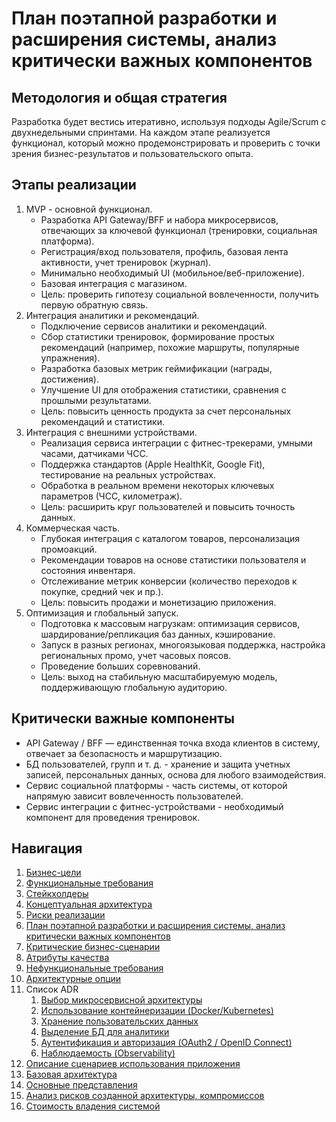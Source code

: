 # План поэтапной разработки и расширения системы, анализ критически важных компонентов

## Методология и общая стратегия

Разработка будет вестись итеративно, используя подходы Agile/Scrum с двухнедельными спринтами. На каждом этапе реализуется функционал, который можно продемонстрировать и проверить с точки зрения бизнес-результатов и пользовательского опыта.

## Этапы реализации

1. MVP - основной функционал.
   * Разработка API Gateway/BFF и набора микросервисов, отвечающих за ключевой функционал (тренировки, социальная платформа).
   * Регистрация/вход пользователя, профиль, базовая лента активности, учет тренировок (журнал).
   * Минимально необходимый UI (мобильное/веб-приложение).
   * Базовая интеграция с магазином.
   * Цель: проверить гипотезу социальной вовлеченности, получить первую обратную связь.
2. Интеграция аналитики и рекомендаций.
   * Подключение сервисов аналитики и рекомендаций.
   * Сбор статистики тренировок, формирование простых рекомендаций (например, похожие маршруты, популярные упражнения).
   * Разработка базовых метрик геймификации (награды, достижения).
   * Улучшение UI для отображения статистики, сравнения с прошлыми результатами.
   * Цель: повысить ценность продукта за счет персональных рекомендаций и статистики.
3. Интеграция с внешними устройствами.
   * Реализация сервиса интеграции с фитнес-трекерами, умными часами, датчиками ЧСС.
   * Поддержка стандартов (Apple HealthKit, Google Fit), тестирование на реальных устройствах.
   * Обработка в реальном времени некоторых ключевых параметров (ЧСС, километраж).
   * Цель: расширить круг пользователей и повысить точность данных.
4. Коммерческая часть.
   * Глубокая интеграция с каталогом товаров, персонализация промоакций.
   * Рекомендации товаров на основе статистики пользователя и состояния инвентаря.
   * Отслеживание метрик конверсии (количество переходов к покупке, средний чек и пр.).
   * Цель: повысить продажи и монетизацию приложения.
5. Оптимизация и глобальный запуск.
   * Подготовка к массовым нагрузкам: оптимизация сервисов, шардирование/репликация баз данных, кэширование.
   * Запуск в разных регионах, многоязыковая поддержка, настройка региональных промо, учет часовых поясов.
   * Проведение больших соревнований.
   * Цель: выход на стабильную масштабируемую модель, поддерживающую глобальную аудиторию.

## Критически важные компоненты

* API Gateway / BFF — единственная точка входа клиентов в систему, отвечает за безопасность и маршрутизацию.
* БД пользователей, групп и т. д. - хранение и защита учетных записей, персональных данных, основа для любого взаимодействия.
* Сервис социальной платформы - часть системы, от которой напрямую зависит вовлеченность пользователей.
* Сервис интеграции с фитнес-устройствами - необходимый компонент для проведения тренировок.

## Навигация

1. [Бизнес-цели](https://github.com/f0rw4rd-dev/sb-final-project/blob/main/business_objectives.md)
2. [Функциональные требования](https://github.com/f0rw4rd-dev/sb-final-project/blob/main/functional_requirements.md)
3. [Стейкхолдеры](https://github.com/f0rw4rd-dev/sb-final-project/blob/main/stakeholders.md)
4. [Концептуальная архитектура](https://github.com/f0rw4rd-dev/sb-final-project/blob/main/concept_architecture.md)
5. [Риски реализации](https://github.com/f0rw4rd-dev/sb-final-project/blob/main/implementation_risks.md)
6. [План поэтапной разработки и расширения системы, анализ критически важных компонентов](https://github.com/f0rw4rd-dev/sb-final-project/blob/main/development_plan.md)
7. [Критические бизнес-сценарии](https://github.com/f0rw4rd-dev/sb-final-project/blob/main/critical_business_scenarios.md)
8. [Атрибуты качества](https://github.com/f0rw4rd-dev/sb-final-project/blob/main/quality_attributes.md)
9. [Нефункциональные требования](https://github.com/f0rw4rd-dev/sb-final-project/blob/main/nonfunctional_requirements.md)
10. [Архитектурные опции](https://github.com/f0rw4rd-dev/sb-final-project/blob/main/architectural_options.md)
11. Список ADR
    1. [Выбор микросервисной архитектуры](https://github.com/f0rw4rd-dev/sb-final-project/blob/main/adr_01.md)
    2. [Использование контейнеризации (Docker/Kubernetes)](https://github.com/f0rw4rd-dev/sb-final-project/blob/main/adr_02.md)
    3. [Хранение пользовательских данных](https://github.com/f0rw4rd-dev/sb-final-project/blob/main/adr_03.md)
    4. [Выделение БД для аналитики](https://github.com/f0rw4rd-dev/sb-final-project/blob/main/adr_04.md)
    5. [Аутентификация и авторизация (OAuth2 / OpenID Connect)](https://github.com/f0rw4rd-dev/sb-final-project/blob/main/adr_05.md)
    6. [Наблюдаемость (Observability)](https://github.com/f0rw4rd-dev/sb-final-project/blob/main/adr_06.md)
12. [Описание сценариев использования приложения](https://github.com/f0rw4rd-dev/sb-final-project/blob/main/use_cases.md)
13. [Базовая архитектура](https://github.com/f0rw4rd-dev/sb-final-project/blob/main/basic_architecture.md)
14. [Основные представления](https://github.com/f0rw4rd-dev/sb-final-project/blob/main/views.md)
15. [Анализ рисков созданной архитектуры, компромиссов](https://github.com/f0rw4rd-dev/sb-final-project/blob/main/architecture_risks.md)
16. [Стоимость владения системой](https://github.com/f0rw4rd-dev/sb-final-project/blob/main/costs.md)
